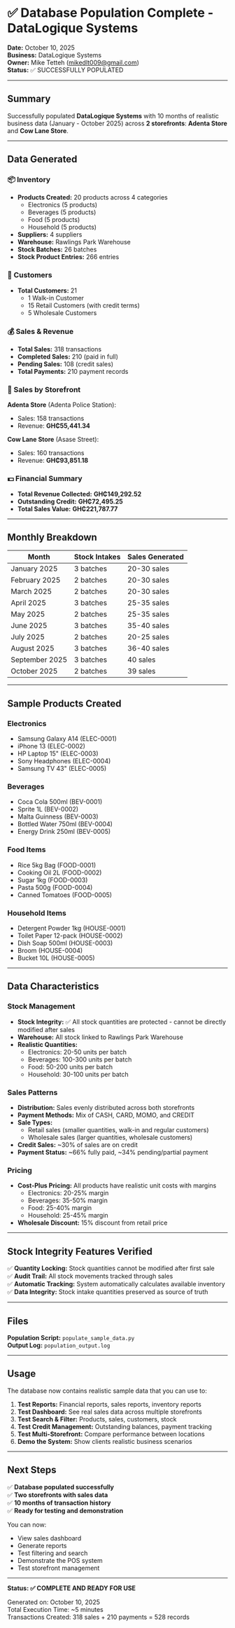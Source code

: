 # ✅ Database Population Complete - DataLogique Systems

**Date:** October 10, 2025  
**Business:** DataLogique Systems  
**Owner:** Mike Tetteh (mikedlt009@gmail.com)  
**Status:** ✅ SUCCESSFULLY POPULATED

---

## Summary

Successfully populated **DataLogique Systems** with 10 months of realistic business data (January - October 2025) across **2 storefronts**: **Adenta Store** and **Cow Lane Store**.

---

## Data Generated

### 📦 Inventory
- **Products Created:** 20 products across 4 categories
  - Electronics (5 products)
  - Beverages (5 products)
  - Food (5 products)
  - Household (5 products)
- **Suppliers:** 4 suppliers
- **Warehouse:** Rawlings Park Warehouse
- **Stock Batches:** 26 batches
- **Stock Product Entries:** 266 entries

### 👥 Customers
- **Total Customers:** 21
  - 1 Walk-in Customer
  - 15 Retail Customers (with credit terms)
  - 5 Wholesale Customers

### 💰 Sales & Revenue
- **Total Sales:** 318 transactions
- **Completed Sales:** 210 (paid in full)
- **Pending Sales:** 108 (credit sales)
- **Total Payments:** 210 payment records

### 🏪 Sales by Storefront

**Adenta Store** (Adenta Police Station):
- Sales: 158 transactions
- Revenue: **GH₵55,441.34**

**Cow Lane Store** (Asase Street):
- Sales: 160 transactions
- Revenue: **GH₵93,851.18**

### 💵 Financial Summary
- **Total Revenue Collected:** **GH₵149,292.52**
- **Outstanding Credit:** **GH₵72,495.25**
- **Total Sales Value:** **GH₵221,787.77**

---

## Monthly Breakdown

| Month | Stock Intakes | Sales Generated |
|-------|---------------|-----------------|
| January 2025 | 3 batches | 20-30 sales |
| February 2025 | 2 batches | 20-30 sales |
| March 2025 | 2 batches | 20-30 sales |
| April 2025 | 3 batches | 25-35 sales |
| May 2025 | 2 batches | 25-35 sales |
| June 2025 | 3 batches | 35-40 sales |
| July 2025 | 2 batches | 20-25 sales |
| August 2025 | 3 batches | 36-40 sales |
| September 2025 | 3 batches | 40 sales |
| October 2025 | 2 batches | 39 sales |

---

## Sample Products Created

### Electronics
- Samsung Galaxy A14 (ELEC-0001)
- iPhone 13 (ELEC-0002)
- HP Laptop 15" (ELEC-0003)
- Sony Headphones (ELEC-0004)
- Samsung TV 43" (ELEC-0005)

### Beverages
- Coca Cola 500ml (BEV-0001)
- Sprite 1L (BEV-0002)
- Malta Guinness (BEV-0003)
- Bottled Water 750ml (BEV-0004)
- Energy Drink 250ml (BEV-0005)

### Food Items
- Rice 5kg Bag (FOOD-0001)
- Cooking Oil 2L (FOOD-0002)
- Sugar 1kg (FOOD-0003)
- Pasta 500g (FOOD-0004)
- Canned Tomatoes (FOOD-0005)

### Household Items
- Detergent Powder 1kg (HOUSE-0001)
- Toilet Paper 12-pack (HOUSE-0002)
- Dish Soap 500ml (HOUSE-0003)
- Broom (HOUSE-0004)
- Bucket 10L (HOUSE-0005)

---

## Data Characteristics

### Stock Management
- **Stock Integrity:** ✅ All stock quantities are protected - cannot be directly modified after sales
- **Warehouse:** All stock linked to Rawlings Park Warehouse
- **Realistic Quantities:** 
  - Electronics: 20-50 units per batch
  - Beverages: 100-300 units per batch
  - Food: 50-200 units per batch
  - Household: 30-100 units per batch

### Sales Patterns
- **Distribution:** Sales evenly distributed across both storefronts
- **Payment Methods:** Mix of CASH, CARD, MOMO, and CREDIT
- **Sale Types:** 
  - Retail sales (smaller quantities, walk-in and regular customers)
  - Wholesale sales (larger quantities, wholesale customers)
- **Credit Sales:** ~30% of sales are on credit
- **Payment Status:** ~66% fully paid, ~34% pending/partial payment

### Pricing
- **Cost-Plus Pricing:** All products have realistic unit costs with margins
  - Electronics: 20-25% margin
  - Beverages: 35-50% margin
  - Food: 25-40% margin
  - Household: 25-45% margin
- **Wholesale Discount:** 15% discount from retail price

---

## Stock Integrity Features Verified

✅ **Quantity Locking:** Stock quantities cannot be modified after first sale  
✅ **Audit Trail:** All stock movements tracked through sales  
✅ **Automatic Tracking:** System automatically calculates available inventory  
✅ **Data Integrity:** Stock intake quantities preserved as source of truth  

---

## Files

**Population Script:** `populate_sample_data.py`  
**Output Log:** `population_output.log`

---

## Usage

The database now contains realistic sample data that you can use to:

1. **Test Reports:** Financial reports, sales reports, inventory reports
2. **Test Dashboard:** See real sales data across multiple storefronts
3. **Test Search & Filter:** Products, sales, customers, stock
4. **Test Credit Management:** Outstanding balances, payment tracking
5. **Test Multi-Storefront:** Compare performance between locations
6. **Demo the System:** Show clients realistic business scenarios

---

## Next Steps

✅ **Database populated successfully**  
✅ **Two storefronts with sales data**  
✅ **10 months of transaction history**  
✅ **Ready for testing and demonstration**  

You can now:
- View sales dashboard
- Generate reports
- Test filtering and search
- Demonstrate the POS system
- Test storefront management

---

**Status: ✅ COMPLETE AND READY FOR USE**

Generated on: October 10, 2025  
Total Execution Time: ~5 minutes  
Transactions Created: 318 sales + 210 payments = 528 records  
